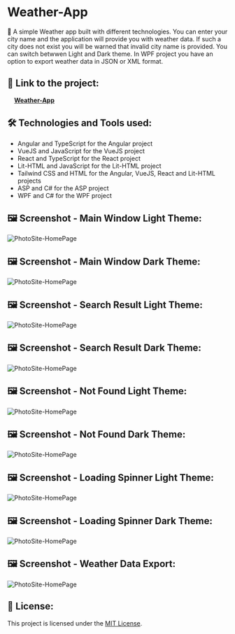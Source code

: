 # Weather-App

:dart:  A simple Weather app built with different technologies. You can enter your city name and the application will provide you with weather data. If such a city does not exist you will be warned that invalid city name is provided. You can switch betwwen Light and Dark theme. In WPF project you have an option to export weather data in JSON or XML format.

## 🔗 **Link to the project:**

&nbsp;&nbsp;&nbsp;&nbsp;**[Weather-App](https://my-weather-app-vi51.onrender.com/)**

## :hammer_and_wrench: Technologies and Tools used:

- Angular and TypeScript for the Angular project
- VueJS and JavaScript for the VueJS project
- React and TypeScript for the React project
- Lit-HTML and JavaScript for the Lit-HTML project
- Tailwind CSS and HTML for the Angular, VueJS, React and Lit-HTML projects
- ASP and C# for the ASP project
- WPF and C# for the WPF project

## :framed_picture: Screenshot - Main Window Light Theme:

![PhotoSite-HomePage](https://mikegscoder.github.io/img/WeatherApp/MainWindowLight.jpg)

## :framed_picture: Screenshot - Main Window Dark Theme:

![PhotoSite-HomePage](https://mikegscoder.github.io/img/WeatherApp/MainWindowDark.jpg)

## :framed_picture: Screenshot - Search Result Light Theme:

![PhotoSite-HomePage](https://mikegscoder.github.io/img/WeatherApp/SearchResultLight.jpg)

## :framed_picture: Screenshot - Search Result Dark Theme:

![PhotoSite-HomePage](https://mikegscoder.github.io/img/WeatherApp/SearchResultDark.jpg)

## :framed_picture: Screenshot - Not Found Light Theme:

![PhotoSite-HomePage](https://mikegscoder.github.io/img/WeatherApp/NotFoundLight.jpg)

## :framed_picture: Screenshot - Not Found Dark Theme:

![PhotoSite-HomePage](https://mikegscoder.github.io/img/WeatherApp/NotFoundDark.jpg)

## :framed_picture: Screenshot - Loading Spinner Light Theme:

![PhotoSite-HomePage](https://mikegscoder.github.io/img/WeatherApp/LoaderLight.jpg)

## :framed_picture: Screenshot - Loading Spinner Dark Theme:

![PhotoSite-HomePage](https://mikegscoder.github.io/img/WeatherApp/LoaderDark.jpg)

## :framed_picture: Screenshot - Weather Data Export:

![PhotoSite-HomePage](https://mikegscoder.github.io/img/WeatherApp/WeatherDataExport.jpg)

## 📖 License:

This project is licensed under the [MIT License](LICENSE).
